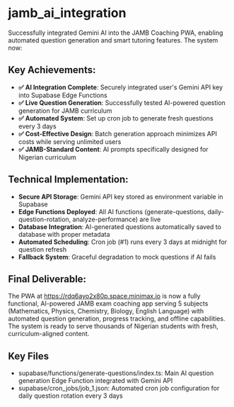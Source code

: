 # jamb_ai_integration

Successfully integrated Gemini AI into the JAMB Coaching PWA, enabling automated question generation and smart tutoring features. The system now:

## Key Achievements:
- **✅ AI Integration Complete**: Securely integrated user's Gemini API key into Supabase Edge Functions
- **✅ Live Question Generation**: Successfully tested AI-powered question generation for JAMB curriculum
- **✅ Automated System**: Set up cron job to generate fresh questions every 3 days
- **✅ Cost-Effective Design**: Batch generation approach minimizes API costs while serving unlimited users
- **✅ JAMB-Standard Content**: AI prompts specifically designed for Nigerian curriculum

## Technical Implementation:
- **Secure API Storage**: Gemini API key stored as environment variable in Supabase
- **Edge Functions Deployed**: All AI functions (generate-questions, daily-question-rotation, analyze-performance) are live
- **Database Integration**: AI-generated questions automatically saved to database with proper metadata
- **Automated Scheduling**: Cron job (#1) runs every 3 days at midnight for question refresh
- **Fallback System**: Graceful degradation to mock questions if AI fails

## Final Deliverable:
The PWA at https://rdq6ayo2x80p.space.minimax.io is now a fully functional, AI-powered JAMB exam coaching app serving 5 subjects (Mathematics, Physics, Chemistry, Biology, English Language) with automated question generation, progress tracking, and offline capabilities. The system is ready to serve thousands of Nigerian students with fresh, curriculum-aligned content.

## Key Files

- supabase/functions/generate-questions/index.ts: Main AI question generation Edge Function integrated with Gemini API
- supabase/cron_jobs/job_1.json: Automated cron job configuration for daily question rotation every 3 days
